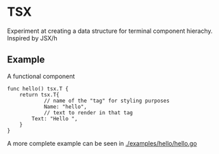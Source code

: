 # TSX

Experiment at creating a data structure for terminal component hierachy. Inspired by JSX/h

## Example

A functional component

```golang
func hello() tsx.T {
	return tsx.T{
        	// name of the "tag" for styling purposes
        	Name: "hello",
        	// text to render in that tag
		Text: "Hello ",
	}
}
```

A more complete example can be seen in [./examples/hello/hello.go](./examples/hello/hello.go)
